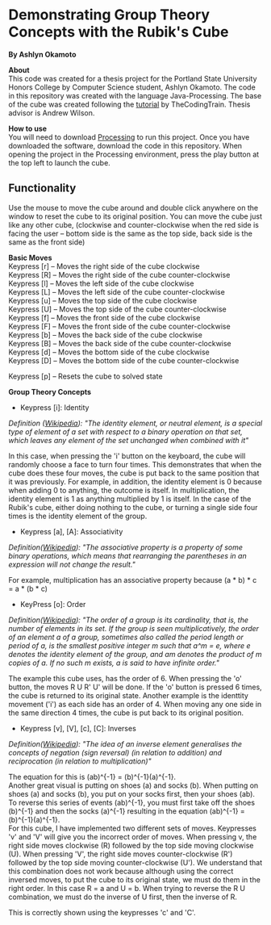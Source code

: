 # Demonstrating Group Theory Concepts with the Rubik's Cube  
**By Ashlyn Okamoto**  

**About**  
This code was created for a thesis project for the Portland State University Honors College by Computer Science student, Ashlyn Okamoto. The code in this repository was created with the language Java-Processing. The base of the cube was created following the [tutorial](https://thecodingtrain.com/CodingChallenges/142.1-rubiks-cube.html) by TheCodingTrain. Thesis advisor is Andrew Wilson.  


**How to use**  
You will need to download [Processing](https://processing.org/) to run this project. Once you have downloaded the software, download the code in this repository. When opening the project in the Processing environment, press the play button at the top left to launch the cube. 

## Functionality  
Use the mouse to move the cube around and double click anywhere on the window to reset the cube to its original position. You can move the cube just like any other cube, (clockwise and counter-clockwise when the red side is facing the user – bottom side is the same as the top side, back side is the same as the front side)

**Basic Moves**  
Keypress [r] – Moves the right side of the cube clockwise  
Keypress [R] – Moves the right side of the cube counter-clockwise  
Keypress [l] – Moves the left side of the cube clockwise   
Keypress [L] – Moves the left side of the cube counter-clockwise  
Keypress [u]  – Moves the top side of the cube clockwise  
Keypress [U] – Moves the top side of the cube counter-clockwise  
Keypress [f] – Moves the front side of the cube clockwise  
Keypress [F] – Moves the front side of the cube counter-clockwise  
Keypress [b] – Moves the back side of the cube clockwise  
Keypress [B] – Moves the back side of the cube counter-clockwise  
Keypress [d] – Moves the bottom side of the cube clockwise  
Keypress [D] – Moves the bottom side of the cube counter-clockwise  

Keypress [p] – Resets the cube to solved state  

**Group Theory Concepts**  
  
- Keypress [i]: Identity  
  
*Definition ([Wikipedia](https://en.wikipedia.org/wiki/Identity_element)):
"The identity element, or neutral element, is a special type of element of a set with respect to a binary operation on that set, which leaves any element of the set unchanged when combined with it"*  
   
In this case, when pressing the 'i' button on the keyboard, the cube will randomly choose a face to turn four times. This demonstrates that when the cube does these four moves, the cube is put back to the same position that it was previously.
For example, in addition, the identity element is 0 because when adding 0 to anything, the outcome is itself. In multiplication, the identity element is 1 as anything multiplied by 1 is itself. In the case of the Rubik's cube, either doing nothing to the cube, or turning a single side four times is the identity element of the group.
  
	
- Keypress [a], [A]: Associativity  
  
*Definition([Wikipedia](https://en.wikipedia.org/wiki/Associative_property)):
"The associative property is a property of some binary operations, which means that rearranging the parentheses in an expression will not change the result."*  
  
For example, multiplication has an associative property because (a * b) * c = a * (b * c)  
  
- KeyPress [o]: Order  

*Definition([Wikipedia](https://en.wikipedia.org/wiki/Order_(group_theory))): 
"The order of a group is its cardinality, that is, the number of elements in its set. If the group is seen multiplicatively, the order of an element a of a group, sometimes also called the period length or period of a, is the smallest positive integer m such that a^m = e, where e denotes the identity element of the group, and am denotes the product of m copies of a. If no such m exists, a is said to have infinite order."*  
  
The example this cube uses, has the order of 6. When pressing the 'o' button, the moves R U R' U' will be done. If the 'o' button is pressed 6 times, the cube is returned to its original state. Another example is the identtity movement ('i') as each side has an order of 4. When moving any one side in the same direction 4 times, the cube is put back to its original position.  

- Keypress [v], [V], [c], [C]: Inverses

*Definition([Wikipedia](https://en.wikipedia.org/wiki/Inverse_element)): 
"The idea of an inverse element generalises the concepts of negation (sign reversal) (in relation to addition) and reciprocation (in relation to multiplication)"*  
  
The equation for this is (ab)^{-1} = (b)^{-1}(a)^{-1}.  
Another great visual is putting on shoes (a) and socks (b). When putting on shoes (a) and socks (b), you put on your socks first, then your shoes (ab). To reverse this series of events (ab)^{-1}, you must first take off the shoes (b)^{-1} and then the socks (a)^{-1} resulting in the equation (ab)^{-1} = (b)^{-1}(a)^{-1}.  
For this cube, I have implemented two different sets of moves. Keypresses 'v' and 'V' will give you the incorrect order of moves.
When pressing v, the right side moves clockwise (R) followed by the top side moving clockwise (U). 
When pressing 'V', the right side moves counter-clockwise (R') followed by the top side moving counter-clockwise (U').
We understand that this combination does not work because although using the correct inversed moves, to put the cube to its original state, we must do them in the right order. In this case R = a and U = b. When trying to reverse the R U combination, we must do the inverse of U first, then the inverse of R.  
  
This is correctly shown using the keypresses 'c' and 'C'.
